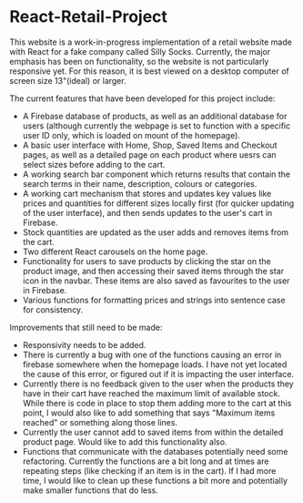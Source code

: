 # React-Retail-Project

This website is a work-in-progress implementation of a retail website made with React for a fake company called Silly Socks. Currently, the major emphasis has been on functionality, so the website is not particularly responsive yet. For this reason, it is best viewed on a desktop computer of screen size 13"(ideal) or larger.

The current features that have been developed for this project include:
- A Firebase database of products, as well as an additional database for users (although currently the webpage is set to function with a specific user ID only, which is loaded on mount of the homepage).
- A basic user interface with Home, Shop, Saved Items and Checkout pages, as well as a detailed page on each product where uesrs can select sizes before adding to the cart.
- A working search bar component which returns results that contain the search terms in their name, description, colours or categories.
- A working cart mechanism that stores and updates key values like prices and quantities for different sizes locally first (for quicker updating of the user interface), and then sends updates to the user's cart in Firebase.
- Stock quantities are updated as the user adds and removes items from the cart.
- Two different React carousels on the home page.
- Functionality for users to save products by clicking the star on the product image, and then accessing their saved items through the star icon in the navbar. These items are also saved as favourites to the user in Firebase.
- Various functions for formatting prices and strings into sentence case for consistency.

Improvements that still need to be made:
- Responsivity needs to be added.
- There is currently a bug with one of the functions causing an error in firebase somewhere when the homepage loads. I have not yet located the cause of this error, or figured out if it is impacting the user interface. 
- Currently there is no feedback given to the user when the products they have in their cart have reached the maximum limit of available stock. While there is code in place to stop them adding more to the cart at this point, I would also like to add something that says "Maximum items reached" or something along those lines.
- Currently the user cannot add to saved items from within the detailed product page. Would like to add this functionality also.
- Functions that communicate with the databases potentially need some refactoring. Currently the functions are a bit long and at times are repeating steps (like checking if an item is in the cart). If I had more time, I would like to clean up these functions a bit more and potentially make smaller functions that do less.

